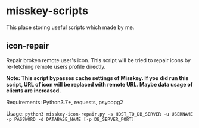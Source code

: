 # misskey-scripts
This place storing useful scripts which made by me.

## icon-repair
Repair broken remote user's icon.
This script will be tried to repair icons by re-fetching remote users profile directly.

**Note: This script bypasses cache settings of Misskey. If you did run this script, URL of icon will be replaced with remote URL. Maybe data usage of clients are increased.**

Requirements: Python3.7+, requests, psycopg2

Usage: `python3 misskey-icon-repair.py -s HOST_TO_DB_SERVER -u USERNAME -p PASSWORD -d DATABASE_NAME [-p DB_SERVER_PORT]`